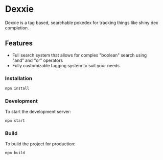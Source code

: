 # Dexxie

Dexxie is a tag based, searchable pokedex for tracking things like shiny dex completion.

## Features
- Full search system that allows for complex "boolean" search using "and" and "or" operators
- Fully customizable tagging system to suit your needs


### Installation
```bash
npm install
```

### Development
To start the development server:
```bash
npm start
```

### Build
To build the project for production:
```bash
npm build
```